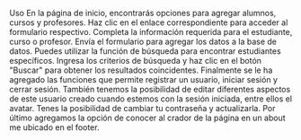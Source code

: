 Uso
En la página de inicio, encontrarás opciones para agregar alumnos, cursos y profesores.
Haz clic en el enlace correspondiente para acceder al formulario respectivo.
Completa la información requerida para el estudiante, curso o profesor.
Envía el formulario para agregar los datos a la base de datos.
Puedes utilizar la función de búsqueda para encontrar estudiantes específicos.
Ingresa los criterios de búsqueda y haz clic en el botón "Buscar" para obtener los resultados coincidentes. 
Finalmente se le ha agregado las funciones que permite registrar un usuario, iniciar sesión y cerrar sesión.
También tenemos la posibilidad de editar diferentes aspectos de este usuario creado cuando estemos con la 
sesión iniciada, entre ellos el avatar. Tenes la posibilidad de cambiar tu contraseña y actualizarla.
Por último agregamos la opción de conocer al crador de la página en un about me ubicado en el footer.